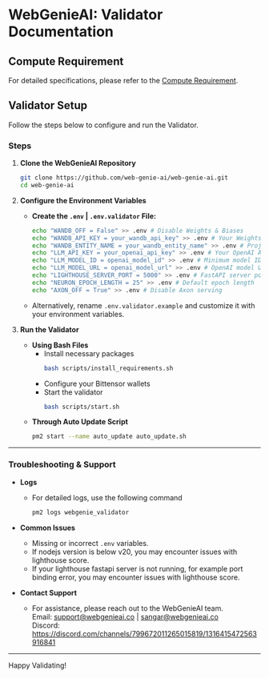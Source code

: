 # WebGenieAI: Validator Documentation

## Compute Requirement
For detailed specifications, please refer to the [Compute Requirement](validator_compute.yml).

## Validator Setup

Follow the steps below to configure and run the Validator.

### Steps

1. **Clone the WebGenieAI Repository**
   ```bash
   git clone https://github.com/web-genie-ai/web-genie-ai.git
   cd web-genie-ai
   ```

2. **Configure the Environment Variables**
   - **Create the `.env` | `.env.validator` File:**
     ```bash
     echo "WANDB_OFF = False" >> .env # Disable Weights & Biases
     echo "WANDB_API_KEY = your_wandb_api_key" >> .env # Your Weights & Biases API key
     echo "WANDB_ENTITY_NAME = your_wandb_entity_name" >> .env # Project name for Weights & Biases
     echo "LLM_API_KEY = your_openai_api_key" >> .env # Your OpenAI API key
     echo "LLM_MODEL_ID = openai_model_id" >> .env # Minimum model ID: gpt-4o
     echo "LLM_MODEL_URL = openai_model_url" >> .env # OpenAI model URL
     echo "LIGHTHOUSE_SERVER_PORT = 5000" >> .env # FastAPI server port for Lighthouse score
     echo "NEURON_EPOCH_LENGTH = 25" >> .env # Default epoch length
     echo "AXON_OFF = True" >> .env # Disable Axon serving
     ```
   - Alternatively, rename `.env.validator.example` and customize it with your environment variables.

3. **Run the Validator**
   - **Using Bash Files**
     - Install necessary packages
       ```bash
       bash scripts/install_requirements.sh
       ```
     - Configure your Bittensor wallets
     - Start the validator
       ```bash
       bash scripts/start.sh
       ```
   - **Through Auto Update Script**
     ```bash
     pm2 start --name auto_update auto_update.sh
     ```

---

### Troubleshooting & Support

- **Logs**
  - For detailed logs, use the following command
    ```bash
    pm2 logs webgenie_validator
    ```

- **Common Issues**
  - Missing or incorrect `.env` variables.
  - If nodejs version is below v20, you may encounter issues with lighthouse score.
  - If your lighthouse fastapi server is not running, for example port binding error, you may encounter issues with lighthouse score.

- **Contact Support**
  - For assistance, please reach out to the WebGenieAI team.<br />
    Email: support@webgenieai.co | sangar@webgenieai.co <br />
    Discord: https://discord.com/channels/799672011265015819/1316415472563916841

---

Happy Validating!
